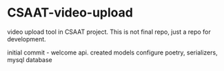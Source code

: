 # CSAAT-video-upload
video upload tool in CSAAT project. This is not final repo, just a repo for development.

initial commit - welcome api.
                 created models
                 configure poetry, serializers, mysql database
